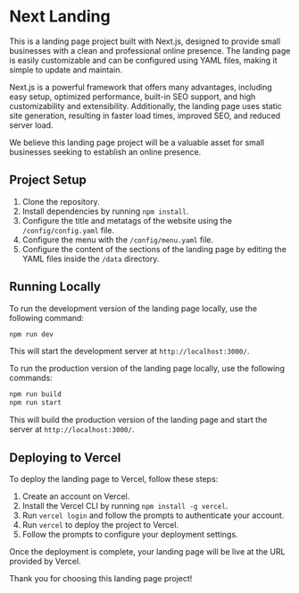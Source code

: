 # Next Landing

This is a landing page project built with Next.js, designed to provide small
businesses with a clean and professional online presence. The landing page is
easily customizable and can be configured using YAML files, making it simple to
update and maintain.

Next.js is a powerful framework that offers many advantages, including easy
setup, optimized performance, built-in SEO support, and high customizability
and extensibility. Additionally, the landing page uses static site generation,
resulting in faster load times, improved SEO, and reduced server load.

We believe this landing page project will be a valuable asset for small
businesses seeking to establish an online presence.


## Project Setup

1. Clone the repository.
2. Install dependencies by running `npm install`.
3. Configure the title and metatags of the website using the
   `/config/config.yaml` file.
4. Configure the menu with the `/config/menu.yaml` file.
5. Configure the content of the sections of the landing page by editing the
   YAML files inside the `/data` directory.


## Running Locally

To run the development version of the landing page locally, use the following
command:

```bash
npm run dev
```

This will start the development server at `http://localhost:3000/`.

To run the production version of the landing page locally, use the following
commands:

```bash
npm run build
npm run start
```

This will build the production version of the landing page and start the server
at `http://localhost:3000/`.


## Deploying to Vercel

To deploy the landing page to Vercel, follow these steps:

1. Create an account on Vercel.
2. Install the Vercel CLI by running `npm install -g vercel`.
3. Run `vercel login` and follow the prompts to authenticate your account.
4. Run `vercel` to deploy the project to Vercel.
5. Follow the prompts to configure your deployment settings.

Once the deployment is complete, your landing page will be live at the URL
provided by Vercel.

Thank you for choosing this landing page project!
